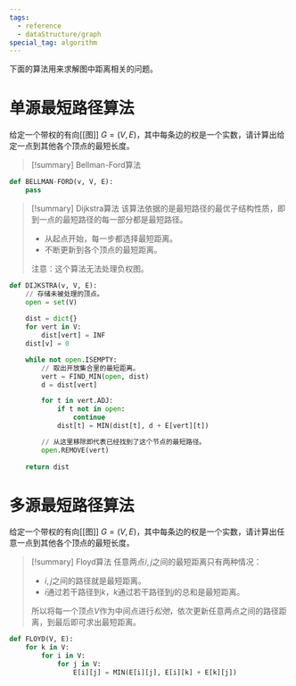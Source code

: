 ```yaml
---
tags:
  - reference
  - dataStructure/graph
special_tag: algorithm
---
```

下面的算法用来求解图中距离相关的问题。
# 单源最短路径算法

给定一个带权的有向[[图]] $G = (V, E)$，其中每条边的权是一个实数，请计算出给定一点到其他各个顶点的最短长度。

> [!summary] Bellman-Ford算法

```python
def BELLMAN-FORD(v, V, E):
	pass
```

> [!summary] Dijkstra算法
> 该算法依据的是最短路径的最优子结构性质，即到一点的最短路径的每一部分都是最短路径。
> - 从起点开始，每一步都选择最短距离。
> - 不断更新到各个顶点的最短距离。
> 
> 注意：这个算法无法处理负权图。

```python
def DIJKSTRA(v, V, E):
	// 存储未被处理的顶点。
	open = set(V)
	
	dist = dict{}
	for vert in V:
		dist[vert] = INF
	dist[v] = 0

	while not open.ISEMPTY:
		// 取出开放集合里的最短距离。
		vert = FIND_MIN(open, dist)
		d = dist[vert]

		for t in vert.ADJ:
			if t not in open:
				continue
			dist[t] = MIN(dist[t], d + E[vert][t])

		// 从这里移除即代表已经找到了这个节点的最短路径。
		open.REMOVE(vert)
	
	return dist
```

# 多源最短路径算法

给定一个带权的有向[[图]] $G = (V, E)$，其中每条边的权是一个实数，请计算出任意一点到其他各个顶点的最短长度。

> [!summary] Floyd算法
> 任意两点$i, j$之间的最短距离只有两种情况：
> - $i, j$之间的路径就是最短距离。
> - $i$通过若干路径到$k$，$k$通过若干路径到$j$的总和是最短距离。
> 
> 所以将每一个顶点$V$作为中间点进行*松弛*，依次更新任意两点之间的路径距离，到最后即可求出最短距离。

```python
def FLOYD(V, E):
	for k in V:
		for i in V:
			for j in V:
				E[i][j] = MIN(E[i][j], E[i][k] + E[k][j])
```
